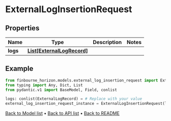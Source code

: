 # ExternalLogInsertionRequest

## Properties
Name | Type | Description | Notes
------------ | ------------- | ------------- | -------------
**logs** | [**List[ExternalLogRecord]**](ExternalLogRecord.md) |  | 
## Example

```python
from finbourne_horizon.models.external_log_insertion_request import ExternalLogInsertionRequest
from typing import Any, Dict, List
from pydantic.v1 import BaseModel, Field, conlist

logs: conlist(ExternalLogRecord) = # Replace with your value
external_log_insertion_request_instance = ExternalLogInsertionRequest(logs=logs)

```

[Back to Model list](../README.md#documentation-for-models) &#8226; [Back to API list](../README.md#documentation-for-api-endpoints) &#8226; [Back to README](../README.md)

